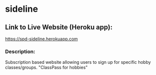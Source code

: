 # sideline

## Link to Live Website (Heroku app):
https://spd-sideline.herokuapp.com

### Description:
Subscription based website allowing users to sign up for specific hobby classes/groups.
"ClassPass for hobbies"
